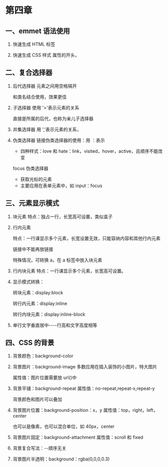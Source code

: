 # 第四章

## 一、emmet 语法使用

1. 快速生成 HTML 标签

2. 快速生成 CSS 样式
   属性的开头，

## 二、复合选择器

1. 后代选择器
   元素之间用空格隔开
   
   和类名结合使用，效果更佳
   
2. 子选择器
   使用 '>'表示元素的关系
   
   直接是所属的后代，也称为亲儿子选择器
   
3. 并集选择器
   用 ','表示元素的关系，
   
4. 伪类选择器
   链接伪类选择器的使用：用 ：表示
   - 四种样式：love 和 hate：link，visited，hover，active，且顺序不能改变
   
   focus 伪类选择器
   - 获取光标的元素
   - 主要应用在表单元素中，如 input：focus

## 三、元素显示模式

1. 块元素
   特点：独占一行，长宽高可设置，类似盒子
   
2. 行内元素

   特点：一行课显示多个元素，长宽设置无效，只能容纳内容和其他行内元素

   链接中不能再放链接

   特殊情况，可转换 a，在 a 标签中放入块元素

3. 行内块元素
   特点：一行课显示多个元素，长宽高可设置。
   
4. 显示模式转换：

   转块元素：display:block

   转行内元素：display:inline

   转行内块元素：display:inline-block

5. 单行文字垂直居中----行高和文字高度相等

## 四、CSS 的背景

1. 背景颜色：background-color

2. 背景图片：background-image
   多数应用在插入装饰的小图片，特大图片
   
   属性值：图片位置需要放 url()中
   
3. 背景平铺：background-repeat
   属性值：no-repeat,repeat-x,repeat-y
   
   背景颜色和图片可以叠加
   
4. 背景图片位置：background-position：x，y
   属性值：top，right，left，center
   
   也可以是像素，也可以混合单位，如 40px，center
   
5. 背景图片固定：background-attachment
   属性值：scroll 和 fixed
   
6. 背景复合写法：--顺序无关

7. 背景图片半透明：background：rgba(0,0,0,0.3)
